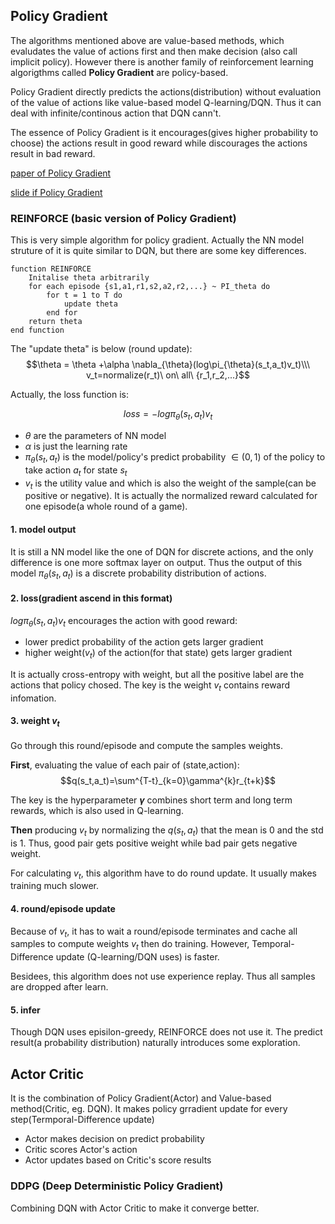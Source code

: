 ## Policy Gradient
The algorithms mentioned above are value-based methods, which evaludates the value of actions first and then make decision (also call implicit policy). However there is another family of reinforcement learning algorigthms called **Policy Gradient** are policy-based.

Policy Gradient directly predicts the actions(distribution) without evaluation of the value of actions like value-based model Q-learning/DQN. Thus it can deal with infinite/continous action that DQN cann't.

The essence of Policy Gradient is it encourages(gives higher probability to choose) the actions result in good reward while discourages the actions result in bad reward.

[paper of Policy Gradient](https://papers.nips.cc/paper/1713-policy-gradient-methods-for-reinforcement-learning-with-function-approximation.pdf)

[slide if Policy Gradient](http://www0.cs.ucl.ac.uk/staff/D.Silver/web/Teaching_files/pg.pdf)

### REINFORCE (basic version of Policy Gradient)
This is very simple algorithm for policy gradient. Actually the NN model struture of it is quite similar to DQN, but there are some key differences.

```
function REINFORCE
	Initalise theta arbitrarily
	for each episode {s1,a1,r1,s2,a2,r2,...} ~ PI_theta do
		for t = 1 to T do
			update theta
		end for
	return theta
end function
```
The "update theta" is below (round update):
$$\theta = \theta +\alpha \nabla_{\theta}(log\pi_{\theta}(s_t,a_t)v_t)\\\ v_t=normalize(r_t)\ on\ all\ {r_1,r_2,...}$$

Actually, the loss function is:

$$loss = -log\pi_{\theta}(s_t,a_t)v_t$$

- $\theta$ are the parameters of NN model
- $\alpha$ is just the learning rate
- $\pi_{\theta}(s_t,a_t)$ is the model/policy's predict probability $\in(0,1)$ of the policy to take action $a_t$ for state $s_t$
- $v_t$ is the utility value and which is also the weight of the sample(can be positive or negative). It is actually the normalized reward calculated for one episode(a whole round of a game).

#### 1. model output
It is still a NN model like the one of DQN for discrete actions, and the only difference is one more softmax layer on output. Thus the output of this model $\pi_{\theta}(s_t,a_t)$ is a discrete probability distribution of actions.

#### 2. loss(gradient ascend in this format)
$log\pi_{\theta}(s_t,a_t)v_t$ encourages the action with good reward:

- lower predict probability of the action gets larger gradient
- higher weight($v_t$) of the action(for that state) gets larger gradient

It is actually cross-entropy with weight, but all the positive label are the actions that policy chosed. The key is the weight $v_t$ contains reward infomation.

#### 3. weight $v_t$
Go through this round/episode and compute the samples weights.

**First**, evaluating the value of each pair of (state,action):
$$q(s_t,a_t)=\sum^{T-t}_{k=0}\gamma^{k}r_{t+k}$$

The key is the hyperparameter **$\gamma$** combines short term and long term rewards, which is also used in Q-learning.

**Then** producing $v_t$ by normalizing the $q(s_t,a_t)$ that the mean is 0 and the std is 1. Thus, good pair gets positive weight while bad pair gets negative weight.

For calculating $v_t$, this algorithm have to do round update. It usually makes training much slower.

#### 4. round/episode update
Because of $v_t$, it has to wait a round/episode terminates and cache all samples to compute weights $v_t$ then do training. However, Temporal-Difference update (Q-learning/DQN uses) is faster.

Besidees, this algorithm does not use experience replay. Thus all samples are dropped after learn.

#### 5. infer
Though DQN uses episilon-greedy, REINFORCE does not use it. The predict result(a probability distribution) naturally introduces some exploration.

## Actor Critic
It is the combination of Policy Gradient(Actor) and Value-based method(Critic, eg. DQN). It makes policy grradient update for every step(Termporal-Difference update)

- Actor makes decision on predict probability
- Critic scores Actor's action
- Actor updates based on Critic's score results


### DDPG (Deep Deterministic Policy Gradient)
Combining DQN with Actor Critic to make it converge better.



